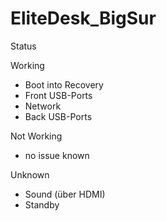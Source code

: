 # EliteDesk_BigSur

Status

Working
- Boot into Recovery
- Front USB-Ports
- Network
- Back USB-Ports

Not Working
- no issue known

Unknown
- Sound (über HDMI)
- Standby
